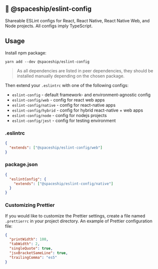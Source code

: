 🚀 @spaceship/eslint-config
-------------
Shareable ESLint configs for React, React Native, React Native Web, and Node projects. All configs imply TypeScript.

## Usage
Install npm package:
```shell script
yarn add --dev @spaceship/eslint-config
```

> As all dependencies are listed in peer dependencies, they should be installed manually depending on the chosen package.

Then extend your `.eslintrc` with one of the following configs:

- `eslint-config` - default framework- and environment-agnostic config
- `eslint-config/web` - config for react web apps
- `eslint-config/native` - config for react-native apps
- `eslint-config/hybrid` - config for hybrid react-native + web apps
- `eslint-config/node` - config for nodejs projects
- `eslint-config/jest` - config for testing environment

### .eslintrc
```json
{
  "extends": ["@spaceship/eslint-config/web"]
}
```

### package.json
```json
{
  "eslintConfig": {
    "extends": ["@spaceship/eslint-config/native"]
  }
}
```

### Customizing Prettier
If you would like to customize the Prettier settings, create a file named `.prettierrc` in your project directory. An example of Prettier configuration file:

```json
{
  "printWidth": 100,
  "tabWidth": 2,
  "singleQuote": true,
  "jsxBracketSameLine": true,
  "trailingComma": "es5"
}
```
